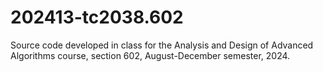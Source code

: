# 202413-tc2038.602
Source code developed in class for the Analysis and Design of Advanced Algorithms course, section 602, August-December semester, 2024.
